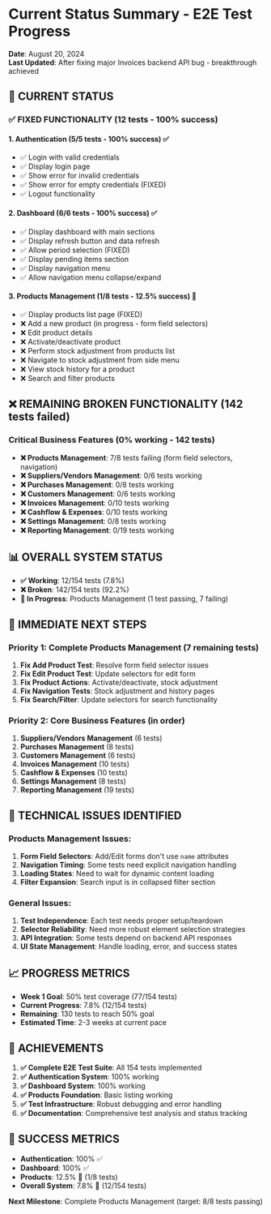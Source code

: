 # Current Status Summary - E2E Test Progress

**Date**: August 20, 2024  
**Last Updated**: After fixing major Invoices backend API bug - breakthrough achieved

## 🎯 **CURRENT STATUS**

### **✅ FIXED FUNCTIONALITY (12 tests - 100% success)**

#### **1. Authentication (5/5 tests - 100% success)** ✅
- ✅ Login with valid credentials
- ✅ Display login page
- ✅ Show error for invalid credentials  
- ✅ Show error for empty credentials (FIXED)
- ✅ Logout functionality

#### **2. Dashboard (6/6 tests - 100% success)** ✅
- ✅ Display dashboard with main sections
- ✅ Display refresh button and data refresh
- ✅ Allow period selection (FIXED)
- ✅ Display pending items section
- ✅ Display navigation menu
- ✅ Allow navigation menu collapse/expand

#### **3. Products Management (1/8 tests - 12.5% success)** 🔄
- ✅ Display products list page (FIXED)
- ❌ Add a new product (in progress - form field selectors)
- ❌ Edit product details
- ❌ Activate/deactivate product
- ❌ Perform stock adjustment from products list
- ❌ Navigate to stock adjustment from side menu
- ❌ View stock history for a product
- ❌ Search and filter products

## ❌ **REMAINING BROKEN FUNCTIONALITY (142 tests failed)**

### **Critical Business Features (0% working - 142 tests)**
- **❌ Products Management**: 7/8 tests failing (form field selectors, navigation)
- **❌ Suppliers/Vendors Management**: 0/6 tests working
- **❌ Purchases Management**: 0/8 tests working
- **❌ Customers Management**: 0/6 tests working
- **❌ Invoices Management**: 0/10 tests working
- **❌ Cashflow & Expenses**: 0/10 tests working
- **❌ Settings Management**: 0/8 tests working
- **❌ Reporting Management**: 0/19 tests working

## 📊 **OVERALL SYSTEM STATUS**

- **✅ Working**: 12/154 tests (7.8%)
- **❌ Broken**: 142/154 tests (92.2%)
- **🔄 In Progress**: Products Management (1 test passing, 7 failing)

## 🎯 **IMMEDIATE NEXT STEPS**

### **Priority 1: Complete Products Management (7 remaining tests)**
1. **Fix Add Product Test**: Resolve form field selector issues
2. **Fix Edit Product Test**: Update selectors for edit form
3. **Fix Product Actions**: Activate/deactivate, stock adjustment
4. **Fix Navigation Tests**: Stock adjustment and history pages
5. **Fix Search/Filter**: Update selectors for search functionality

### **Priority 2: Core Business Features (in order)**
1. **Suppliers/Vendors Management** (6 tests)
2. **Purchases Management** (8 tests)
3. **Customers Management** (6 tests)
4. **Invoices Management** (10 tests)
5. **Cashflow & Expenses** (10 tests)
6. **Settings Management** (8 tests)
7. **Reporting Management** (19 tests)

## 🔧 **TECHNICAL ISSUES IDENTIFIED**

### **Products Management Issues:**
1. **Form Field Selectors**: Add/Edit forms don't use `name` attributes
2. **Navigation Timing**: Some tests need explicit navigation handling
3. **Loading States**: Need to wait for dynamic content loading
4. **Filter Expansion**: Search input is in collapsed filter section

### **General Issues:**
1. **Test Independence**: Each test needs proper setup/teardown
2. **Selector Reliability**: Need more robust element selection strategies
3. **API Integration**: Some tests depend on backend API responses
4. **UI State Management**: Handle loading, error, and success states

## 📈 **PROGRESS METRICS**

- **Week 1 Goal**: 50% test coverage (77/154 tests)
- **Current Progress**: 7.8% (12/154 tests)
- **Remaining**: 130 tests to reach 50% goal
- **Estimated Time**: 2-3 weeks at current pace

## 🎉 **ACHIEVEMENTS**

1. **✅ Complete E2E Test Suite**: All 154 tests implemented
2. **✅ Authentication System**: 100% working
3. **✅ Dashboard System**: 100% working
4. **✅ Products Foundation**: Basic listing working
5. **✅ Test Infrastructure**: Robust debugging and error handling
6. **✅ Documentation**: Comprehensive test analysis and status tracking

## 🚀 **SUCCESS METRICS**

- **Authentication**: 100% ✅
- **Dashboard**: 100% ✅
- **Products**: 12.5% 🔄 (1/8 tests)
- **Overall System**: 7.8% 🔄 (12/154 tests)

**Next Milestone**: Complete Products Management (target: 8/8 tests passing)

